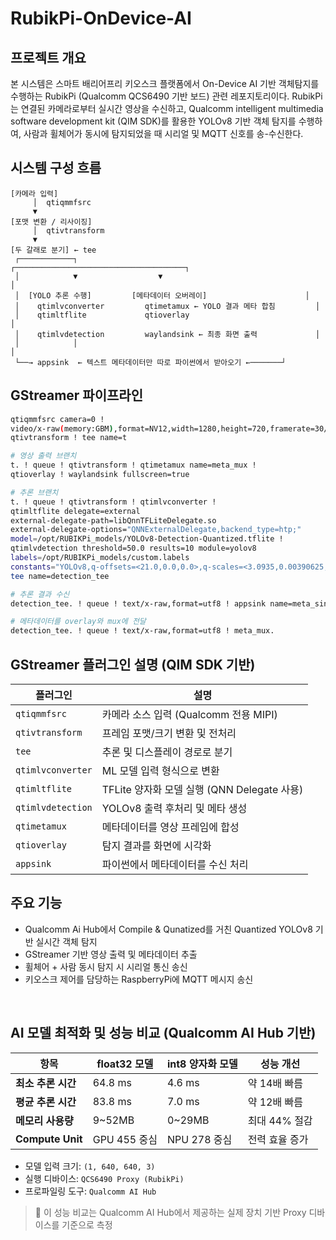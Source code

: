 # RubikPi-OnDevice-AI

## 프로젝트 개요

본 시스템은 스마트 배리어프리 키오스크 플랫폼에서 On-Device AI 기반 객체탐지를 수행하는 RubikPi (Qualcomm QCS6490 기반 보드) 관련 레포지토리이다.
RubikPi는 연결된 카메라로부터 실시간 영상을 수신하고, Qualcomm intelligent multimedia software development kit (QIM SDK)를 활용한 YOLOv8 기반 객체 탐지를 수행하여, 사람과 휠체어가 동시에 탐지되었을 때 시리얼 및 MQTT 신호를 송-수신한다.

## 시스템 구성 흐름

```
[카메라 입력]
     │  qtiqmmfsrc
     ▼
[포맷 변환 / 리사이징]
     │  qtivtransform
     ▼
[두 갈래로 분기] ← tee
 ┌────────────┐                  ┌──────────────────────────────────────┐
 │            ▼                  ▼                                      │
 │  [YOLO 추론 수행]         [메타데이터 오버레이]                      │
 │    qtimlvconverter         qtimetamux ← YOLO 결과 메타 합침         │
 │    qtimltflite             qtioverlay                                │
 │    qtimlvdetection         waylandsink ← 최종 화면 출력             │
 │            │                                                       │
 └──→ appsink  ← 텍스트 메타데이터만 따로 파이썬에서 받아오기 ←───────┘
```

## GStreamer 파이프라인

```bash
qtiqmmfsrc camera=0 !
video/x-raw(memory:GBM),format=NV12,width=1280,height=720,framerate=30/1 !
qtivtransform ! tee name=t

# 영상 출력 브랜치
t. ! queue ! qtivtransform ! qtimetamux name=meta_mux !
qtioverlay ! waylandsink fullscreen=true

# 추론 브랜치
t. ! queue ! qtivtransform ! qtimlvconverter !
qtimltflite delegate=external
external-delegate-path=libQnnTFLiteDelegate.so
external-delegate-options="QNNExternalDelegate,backend_type=htp;"
model=/opt/RUBIKPi_models/YOLOv8-Detection-Quantized.tflite !
qtimlvdetection threshold=50.0 results=10 module=yolov8
labels=/opt/RUBIKPi_models/custom.labels
constants="YOLOv8,q-offsets=<21.0,0.0,0.0>,q-scales=<3.0935,0.00390625,1.0>;" !
tee name=detection_tee

# 추론 결과 수신
detection_tee. ! queue ! text/x-raw,format=utf8 ! appsink name=meta_sink emit-signals=true

# 메타데이터를 overlay와 mux에 전달
detection_tee. ! queue ! text/x-raw,format=utf8 ! meta_mux.
```

## GStreamer 플러그인 설명 (QIM SDK 기반)

| 플러그인              | 설명                                 |
| ----------------- | ---------------------------------- |
| `qtiqmmfsrc`      | 카메라 소스 입력 (Qualcomm 전용 MIPI)       |
| `qtivtransform`   | 프레임 포맷/크기 변환 및 전처리                 |
| `tee`             | 추론 및 디스플레이 경로로 분기                  |
| `qtimlvconverter` | ML 모델 입력 형식으로 변환                   |
| `qtimltflite`     | TFLite 양자화 모델 실행 (QNN Delegate 사용) |
| `qtimlvdetection` | YOLOv8 출력 후처리 및 메타 생성              |
| `qtimetamux`      | 메타데이터를 영상 프레임에 합성                  |
| `qtioverlay`      | 탐지 결과를 화면에 시각화                     |
| `appsink`         | 파이썬에서 메타데이터를 수신 처리                 |

## 주요 기능

* Qualcomm Ai Hub에서 Compile & Qunatized를 거친 Quantized YOLOv8 기반 실시간 객체 탐지
* GStreamer 기반 영상 출력 및 메타데이터 추출
* 휠체어 + 사람 동시 탐지 시 시리얼 통신 송신
* 키오스크 제어를 담당하는 RaspberryPi에 MQTT 메시지 송신

<br>

## AI 모델 최적화 및 성능 비교 (Qualcomm AI Hub 기반)


| 항목               | float32 모델 | int8 양자화 모델 | 성능 개선      |
| ------------------ | ------------ | ---------------- | -------------- |
| **최소 추론 시간** | 64.8 ms      | 4.6 ms           | 약 14배 빠름   |
| **평균 추론 시간** | 83.8 ms      | 7.0 ms           | 약 12배 빠름   |
| **메모리 사용량**  | 9~52MB       | 0~29MB           | 최대 44% 절감  |
| **Compute Unit**   | GPU 455 중심 | NPU 278 중심     | 전력 효율 증가 |


* 모델 입력 크기: `(1, 640, 640, 3)`
* 실행 디바이스: `QCS6490 Proxy (RubikPi)`
* 프로파일링 도구: `Qualcomm AI Hub`

> 📌 이 성능 비교는 Qualcomm AI Hub에서 제공하는 실제 장치 기반 Proxy 디바이스를 기준으로 측정
